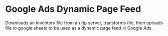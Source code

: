 # Google Ads Dynamic Page Feed

Downloads an inventory file from an ftp server, transforms file, then uploads file to google sheets to be used as a dynamic page feed in Google Ads.
